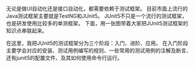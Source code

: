 无论是做UI自动化还是接口自动化，都需要依赖于测试框架。
目前市面上流行的Java测试框架主要就是TestNG和JUnit5。
JUnit5不只是一个流行的测试框架，也是研发使用比较多的单测框架。
下面，用一张图带着大家把JUnit5测试框架的知识点串联起来。

在这里，我把JUnit5的测试框架分为三个阶段：入门、进阶、应用。
在入门阶段主要学会对应的安装、测试用例编写的规则、一些常用的测试用例的注解及断言、
还有junit5的配置文件、及其如何使用命令行运行。
